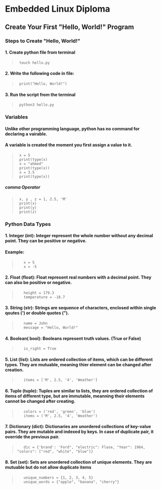 # Embedded Linux Diploma

## Create Your First "Hello, World!" Program

### Steps to Create "Hello, World!"

#### 1. Create python file from terminal
>      touch hello.py
#### 2. Write the following code in file:
>      print("Hello, World!")
#### 3. Run the script from the terminal
>      python3 hello.py

### Variables
#### Unlike other programming language, python has no command for declaring a vairable.
#### A variable is created the moment you first assign a value to it.
>      x = 5
>      print(type(x)
>      x = "ahmed"
>      print(type(x))
>      x = 3.5
>      print(type(x))
##### comma Operator
>      x, y , z = 1, 2.5, 'M'
>      print(x)
>      print(y)
>      print(z)

### Python Data Types
#### 1. Integer (int): Integer represent the whole number without any decimal point. They can be positive or negative.
#### Example:
>        x = 5
>        x = -5
#### 2. Float (float): Float represent real numbers with a decimal point. They can also be positive or negative.
>        height = 179.3
>        temperature = -18.7
#### 3. String (str): Strings are sequence of characters, enclosed within single qoutes (') or double quotes (").
>        name = John
>        message = "Hello, World!"
#### 4. Boolean( bool): Booleans represent truth values. (True or False)
>        is_right = True
#### 5. List (list): Lists are ordered collection of items, which can be different types. They are mutuable, meaning          thier element can be changed after creation.
>        items = ['M', 2.5, '4', 'Weather']
#### 6. Tuple (tuple): Tuples are similar to lists, they are ordered collection of items of different type, but are           immutable, meanning their elements cannot be changed after creating.
>        colors = ('red', 'green', 'blue')
>        items = ('M', 2.5, '4', 'Weather')
#### 7. Dictionary (dict): Dictionaries are unordered collections of key-value pairs. They are mutable and indexed by         keys. In case of duplicate pair, it override the previous pair.
>        dic = {'brand': 'Ford", "electric": Flase, "Year": 1964, "colors": ["red", "white", "blue"]}
#### 8. Set (set): Sets are unordered collection of unique elements. They are mutuable but do not allow duplicate             items
>        unique_numbers = {1, 2, 3, 4, 5}
>        unique_words = {"apple", "banana", "cherry"}
